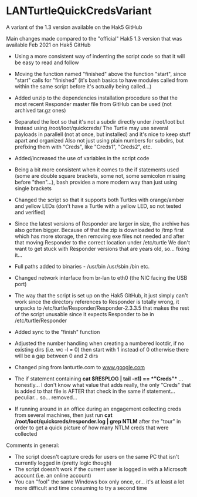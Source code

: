 # LANTurtleQuickCredsVariant
A variant of the 1.3 version available on the Hak5 GitHub

Main changes made compared to the "official" Hak5 1.3 version that was available Feb 2021 on Hak5 GitHub

- Using a more consistent way of indenting the script code so that it will be easy to read and follow

- Moving the function named "finished" above the function "start", since "start" calls for "finished" (it's bash basics to have modules called from within the same script before it's actually being called...)

- Added unzip to the dependencies installation procedure so that the most recent Responder master file from GitHub can be used (not archived tar.gz ones)

- Separated the loot so that it's not a subdir directly under /root/loot but instead using /root/loot/quickcreds/
  The Turtle may use several payloads in parallell (not at once, but installed) and it's nice to keep stuff apart and organized
  Also not just using plain numbers for subdirs, but prefixing them with "Creds", like "Creds1", "Creds2", etc.

- Added/increased the use of variables in the script code

- Being a bit more consistent when it comes to the if statements used (some are double square brackets, some not, some semicolon missing before "then"...), bash provides a more modern way than just using single brackets

- Changed the script so that it supports both Turtles with orange/amber and yellow LEDs (don't have a Turtle with a yellow LED, so not tested and verified)

- Since the latest versions of Responder are larger in size, the archive has also gotten bigger. Because of that the zip is downloaded to /tmp first which
  has more storage, then removing exe files not needed and after that moving Responder to the correct location under /etc/turtle
  We don't want to get stuck with Responder versions that are years old, so... fixing it...
  
- Full paths added to binaries - /usr/bin /usr/sbin /bin etc.

- Changed network interface from br-lan to eth0 (the NIC facing the USB port)

- The way that the script is set up on the Hak5 GitHub, it just simply can't work since the directory references to Responder is totally wrong, it unpacks to /etc/turtle/Responder/Responder-2.3.3.5 that makes the rest of the script unusable since it expects Responder to be in /etc/turtle/Responder

- Added sync to the "finish" function

- Adjusted the number handling when creating a numbered lootdir, if no existing dirs (i.e. wc -l = 0) then start with 1 instead of 0 otherwise there will be a gap between 0 and 2 dirs

- Changed ping from lanturtle.com to www.google.com

- The if statement containing __cat $RESPLOG | tail -n1) == \*"Creds"\*__ ... honestly... I don't know what value that adds really, the only "Creds" that is added to that file is AFTER that check in the same if statement... peculiar... so... removed...

- If running around in an office during an engagement collecting creds from several machines, then just run __cat /root/loot/quickcreds/responder.log | grep NTLM__ after the "tour" in order to get a quick picture of how many NTLM creds that were collected

Comments in general:
- The script doesn't capture creds for users on the same PC that isn't currently logged in (pretty logic though)
- The script doesn't work if the current user is logged in with a Microsoft account (i.e. an online account)
- You can "fool" the same Windows box only once, or... it's at least a lot more difficult and time consuming to try a second time
